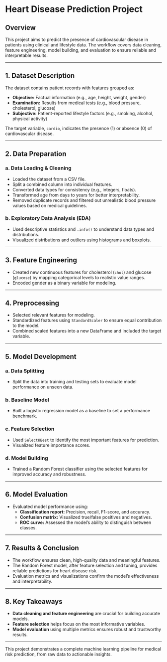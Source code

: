 # Heart Disease Prediction Project

## Overview

This project aims to predict the presence of cardiovascular disease in patients using clinical and lifestyle data. The workflow covers data cleaning, feature engineering, model building, and evaluation to ensure reliable and interpretable results.

---

## 1. Dataset Description

The dataset contains patient records with features grouped as:
- **Objective:** Factual information (e.g., age, height, weight, gender)
- **Examination:** Results from medical tests (e.g., blood pressure, cholesterol, glucose)
- **Subjective:** Patient-reported lifestyle factors (e.g., smoking, alcohol, physical activity)

The target variable, `cardio`, indicates the presence (1) or absence (0) of cardiovascular disease.

---

## 2. Data Preparation

### a. Data Loading & Cleaning
- Loaded the dataset from a CSV file.
- Split a combined column into individual features.
- Converted data types for consistency (e.g., integers, floats).
- Transformed age from days to years for better interpretability.
- Removed duplicate records and filtered out unrealistic blood pressure values based on medical guidelines.

### b. Exploratory Data Analysis (EDA)
- Used descriptive statistics and `.info()` to understand data types and distributions.
- Visualized distributions and outliers using histograms and boxplots.

---

## 3. Feature Engineering

- Created new continuous features for cholesterol (`chol`) and glucose (`glucose`) by mapping categorical levels to realistic value ranges.
- Encoded gender as a binary variable for modeling.

---

## 4. Preprocessing

- Selected relevant features for modeling.
- Standardized features using `StandardScaler` to ensure equal contribution to the model.
- Combined scaled features into a new DataFrame and included the target variable.

---

## 5. Model Development

### a. Data Splitting
- Split the data into training and testing sets to evaluate model performance on unseen data.

### b. Baseline Model
- Built a logistic regression model as a baseline to set a performance benchmark.

### c. Feature Selection
- Used `SelectKBest` to identify the most important features for prediction.
- Visualized feature importance scores.

### d. Model Building
- Trained a Random Forest classifier using the selected features for improved accuracy and robustness.

---

## 6. Model Evaluation

- Evaluated model performance using:
  - **Classification report:** Precision, recall, F1-score, and accuracy.
  - **Confusion matrix:** Visualized true/false positives and negatives.
  - **ROC curve:** Assessed the model’s ability to distinguish between classes.

---

## 7. Results & Conclusion

- The workflow ensures clean, high-quality data and meaningful features.
- The Random Forest model, after feature selection and tuning, provides reliable predictions for heart disease risk.
- Evaluation metrics and visualizations confirm the model’s effectiveness and interpretability.

---

## 8. Key Takeaways

- **Data cleaning and feature engineering** are crucial for building accurate models.
- **Feature selection** helps focus on the most informative variables.
- **Model evaluation** using multiple metrics ensures robust and trustworthy results.

---

This project demonstrates a complete machine learning pipeline for medical risk prediction, from raw data to actionable insights.
